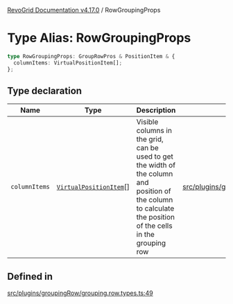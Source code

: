 [RevoGrid Documentation v4.17.0](README.md) / RowGroupingProps

# Type Alias: RowGroupingProps

```ts
type RowGroupingProps: GroupRowPros & PositionItem & {
  columnItems: VirtualPositionItem[];
};
```

## Type declaration

| Name | Type | Description | Defined in |
| ------ | ------ | ------ | ------ |
| `columnItems` | [`VirtualPositionItem`](Interface.VirtualPositionItem.md)[] | Visible columns in the grid, can be used to get the width of the column and position of the column to calculate the position of the cells in the grouping row | [src/plugins/groupingRow/grouping.row.types.ts:54](https://github.com/revolist/revogrid/blob/4911b401b4ed4a1ad4f684e9c38c48b1c7ad2346/src/plugins/groupingRow/grouping.row.types.ts#L54) |

## Defined in

[src/plugins/groupingRow/grouping.row.types.ts:49](https://github.com/revolist/revogrid/blob/4911b401b4ed4a1ad4f684e9c38c48b1c7ad2346/src/plugins/groupingRow/grouping.row.types.ts#L49)
